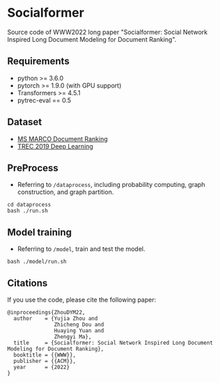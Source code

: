 # Socialformer
Source code of WWW2022 long paper "Socialformer: Social Network Inspired Long Document Modeling for Document Ranking". 

## Requirements
+ python >= 3.6.0
+ pytorch >= 1.9.0 (with GPU support)
+ Transformers >= 4.5.1
+ pytrec-eval == 0.5

## Dataset
+ [MS MARCO Document Ranking](https://github.com/microsoft/MSMARCO-Document-Ranking)
+ [TREC 2019 Deep Learning](https://microsoft.github.io/msmarco/TREC-Deep-Learning-2019.html)

## PreProcess
+ Referring to `/dataprocess`, including probability computing, graph construction, and graph partition.

```
cd dataprocess
bash ./run.sh
```

## Model training

+ Referring to `/model`, train and test the model.

```
bash ./model/run.sh
```

## Citations
If you use the code, please cite the following paper:  
```
@inproceedings{ZhouDYM22,
  author    = {Yujia Zhou and
               Zhicheng Dou and
               Huaying Yuan and
               Zhengyi Ma},
  title     = {Socialformer: Social Network Inspired Long Document Modeling for Document Ranking},
  booktitle = {{WWW}},
  publisher = {{ACM}},
  year      = {2022}
}
